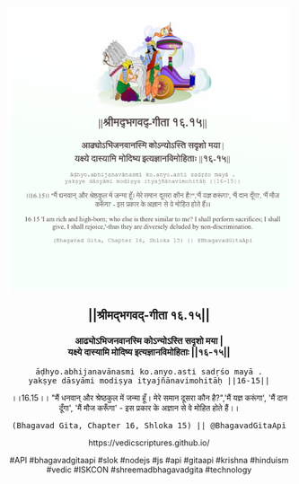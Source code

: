 <img src="../../asset/BG_16_15.png"/>
<center><h2>||श्रीमद्‍भगवद्‍-गीता १६.१५||</h2>
<h3>आढ्योऽभिजनवानस्मि कोऽन्योऽस्ति सदृशो मया |<br/>यक्ष्ये दास्यामि मोदिष्य इत्यज्ञानविमोहिताः ||१६-१५||</h3>
<pre>āḍhyo.abhijanavānasmi ko.anyo.asti sadṛśo mayā .<br/>yakṣye dāsyāmi modiṣya ityajñānavimohitāḥ ||16-15||</pre>
<p>।।16.15।। "मैं धनवान् और श्रेष्ठकुल में जन्मा हूँ। मेरे समान दूसरा कौन है?",'मैं यज्ञ करूंगा', 'मैं दान दूँगा', 'मैं मौज करूँगा' - इस प्रकार के अज्ञान से वे मोहित होते हैं।।</p>
<pre>(Bhagavad Gita, Chapter 16, Shloka 15) || @BhagavadGitaApi</pre><p>https://vedicscriptures.github.io/</p><p>#API #bhagavadgitaapi #slok #nodejs #js #api #gitaapi #krishna #hinduism #vedic #ISKCON #shreemadbhagavadgita #technology</p></center>